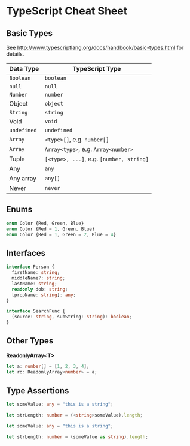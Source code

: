 # TypeScript Cheat Sheet


## Basic Types

See http://www.typescriptlang.org/docs/handbook/basic-types.html for details.

| Data Type     | TypeScript Type |
| ------------- | --------------- |
| `Boolean`     | `boolean`       |
| `null`        | `null`          |
| `Number`      | `number`        |
| Object        | `object`        |
| `String`      | `string`        |
| Void          | `void`          |
| `undefined`   | `undefined`     |
| `Array`       | `<type>[]`, e.g. `number[]` |
| `Array`       | `Array<type>`, e.g. `Array<number>` |
| Tuple         | `[<type>, ...]`, e.g. `[number, string]` |
| Any           | `any`           |
| Any array     | `any[]`         |
| Never         | `never`         |


## Enums

```ts
enum Color {Red, Green, Blue}
enum Color {Red = 1, Green, Blue}
enum Color {Red = 1, Green = 2, Blue = 4}
```


## Interfaces

```ts
interface Person {
  firstName: string;
  middleName?: string;
  lastName: string;
  readonly dob: string;
  [propName: string]: any;
}
```

```ts
interface SearchFunc {
  (source: string, subString: string): boolean;
}
```


## Other Types

**ReadonlyArray&lt;T>**
  
```ts
let a: number[] = [1, 2, 3, 4];
let ro: ReadonlyArray<number> = a;
```


## Type Assertions

```ts
let someValue: any = "this is a string";

let strLength: number = (<string>someValue).length;
```

```ts
let someValue: any = "this is a string";

let strLength: number = (someValue as string).length;
```
